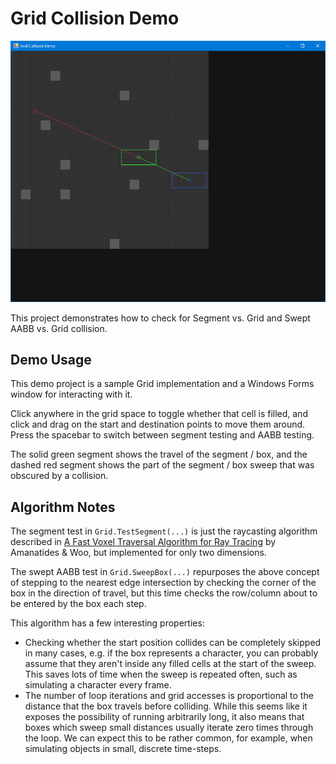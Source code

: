 ﻿Grid Collision Demo
===================

![Screenshot](screenshot.png)

This project demonstrates how to check for Segment vs. Grid and Swept AABB vs. Grid collision.

Demo Usage
----------

This demo project is a sample Grid implementation and a Windows Forms window for interacting with it.

Click anywhere in the grid space to toggle whether that cell is filled, and click and drag on the start and destination points to move them around. Press the spacebar to switch between segment testing and AABB testing.

The solid green segment shows the travel of the segment / box, and the dashed red segment shows the part of the segment / box sweep that was obscured by a collision.

Algorithm Notes
---------------

The segment test in `Grid.TestSegment(...)` is just the raycasting algorithm described in [A Fast Voxel Traversal Algorithm for Ray Tracing](http://www.cse.yorku.ca/~amana/research/grid.pdf) by Amanatides & Woo, but implemented for only two dimensions.

The swept AABB test in `Grid.SweepBox(...)` repurposes the above concept of stepping to the nearest edge intersection by checking the corner of the box in the direction of travel, but this time checks the row/column about to be entered by the box each step.

This algorithm has a few interesting properties:
 - Checking whether the start position collides can be completely skipped in many cases, e.g. if the box represents a character, you can probably assume that they aren't inside any filled cells at the start of the sweep. This saves lots of time when the sweep is repeated often, such as simulating a character every frame.
 - The number of loop iterations and grid accesses is proportional to the distance that the box travels before colliding. While this seems like it exposes the possibility of running arbitrarily long, it also means that boxes which sweep small distances usually iterate zero times through the loop. We can expect this to be rather common, for example, when simulating objects in small, discrete time-steps.
